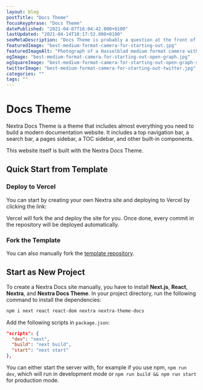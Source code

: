 ```yaml
---
layout: blog
postTitle: "Docs Theme"
focusKeyphrase: "Docs Theme"
datePublished: "2021-04-07T16:04:42.000+0100"
lastUpdated: "2021-04-14T10:17:52.000+0100"
seoMetaDescription: "Docs Theme is probably a question at the front of your mind right now! Let's take a look."
featuredImage: "best-medium-format-camera-for-starting-out.jpg"
featuredImageAlt: "Photograph of a Hasselblad medium format camera with the focusing screen exposed"
ogImage: "best-medium-format-camera-for-starting-out-open-graph.jpg"
ogSquareImage: "best-medium-format-camera-for-starting-out-open-graph-square.jpg"
twitterImage: "best-medium-format-camera-for-starting-out-twitter.jpg"
categories: ""
tags: ""
---
```


# Docs Theme

Nextra Docs Theme is a theme that includes almost everything you need to build a
modern documentation website. It includes a top navigation bar, a search bar, a
pages sidebar, a TOC sidebar, and other built-in components.

This website itself is built with the Nextra Docs Theme.

## Quick Start from Template

### Deploy to Vercel

You can start by creating your own Nextra site and deploying to Vercel by
clicking the link:

<a
className="mt-3 inline-flex"
target="\_blank"
href="https://vercel.com/new/clone?s=https%3A%2F%2Fgithub.com%2Fshuding%2Fnextra-docs-template&showOptionalTeamCreation=false"></a>

Vercel will fork the and deploy the site for you. Once done, every commit in the repository will be
deployed automatically.

### Fork the Template

You can also manually fork the
[template repository](https://github.com/shuding/nextra-docs-template).

## Start as New Project

To create a Nextra Docs site manually, you have to install **Next.js**,
**React**, **Nextra**, and **Nextra Docs Theme**. In your project directory, run
the following command to install the dependencies:

```sh npm2yarn
npm i next react react-dom nextra nextra-theme-docs
```

Add the following scripts in `package.json`:

```json filename="package.json"
"scripts": {
  "dev": "next",
  "build": "next build",
  "start": "next start"
},
```

You can either start the server with, for example if you use npm, `npm run dev`,
which will run in development mode or `npm run build && npm run start` for
production mode.